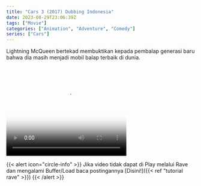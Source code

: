 ```yaml
---
title: "Cars 3 (2017) Dubbing Indonesia"
date: 2023-08-29T23:06:39Z
tags: ["Movie"]
categories: ["Animation", "Adventure", "Comedy"]
series: ["Cars"]
---
```


Lightning McQueen bertekad membuktikan kepada pembalap generasi baru bahwa dia masih menjadi mobil balap terbaik di dunia.

<video width="320" height="240" poster="https://www.themoviedb.org/t/p/original/gqyTUMNrMjyIVNVIgGMdurrNPWb.jpg" controls>
  <source src="https://kp3d-my.sharepoint.com/personal/ryoo_kp3d_onmicrosoft_com/_layouts/15/download.aspx?share=Ec23Ay1qlI5HqjImfdHxHZIBb4PvPbduOybu0kJrSUcraQ" type="video/mp4">
</video>

{{< alert icon="circle-info" >}}
Jika video tidak dapat di Play melalui Rave dan mengalami Buffer/Load baca postingannya [Disini!]({{< ref "tutorial rave" >}})
{{< /alert >}}